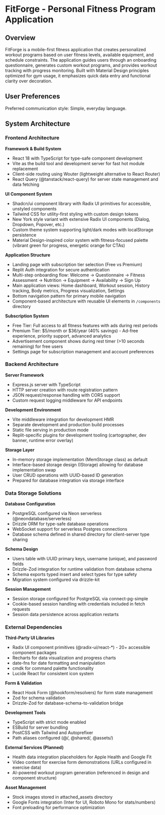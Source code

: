 # FitForge - Personal Fitness Program Application

## Overview

FitForge is a mobile-first fitness application that creates personalized workout programs based on user fitness levels, available equipment, and schedule constraints. The application guides users through an onboarding questionnaire, generates custom workout programs, and provides workout tracking with progress monitoring. Built with Material Design principles optimized for gym usage, it emphasizes quick data entry and functional clarity over decoration.

## User Preferences

Preferred communication style: Simple, everyday language.

## System Architecture

### Frontend Architecture

**Framework & Build System**
- React 18 with TypeScript for type-safe component development
- Vite as the build tool and development server for fast hot module replacement
- Client-side routing using Wouter (lightweight alternative to React Router)
- React Query (@tanstack/react-query) for server state management and data fetching

**UI Component System**
- Shadcn/ui component library with Radix UI primitives for accessible, unstyled components
- Tailwind CSS for utility-first styling with custom design tokens
- New York style variant with extensive Radix UI components (Dialog, Dropdown, Popover, etc.)
- Custom theme system supporting light/dark modes with localStorage persistence
- Material Design-inspired color system with fitness-focused palette (vibrant green for progress, energetic orange for CTAs)

**Application Structure**
- Landing page with subscription tier selection (Free vs Premium)
- Replit Auth integration for secure authentication
- Multi-step onboarding flow: Welcome → Questionnaire → Fitness Assessment → Nutrition → Equipment → Availability → Sign Up
- Main application views: Home dashboard, Workout session, History tracking, Body metrics, Progress visualization, Settings
- Bottom navigation pattern for primary mobile navigation
- Component-based architecture with reusable UI elements in `/components` directory

**Subscription System**
- Free Tier: Full access to all fitness features with ads during rest periods
- Premium Tier: $5/month or $36/year (40% savings) - Ad-free experience, priority support, advanced analytics
- Advertisement component shows during rest timer (>10 seconds remaining) for free users
- Settings page for subscription management and account preferences

### Backend Architecture

**Server Framework**
- Express.js server with TypeScript
- HTTP server creation with route registration pattern
- JSON request/response handling with CORS support
- Custom request logging middleware for API endpoints

**Development Environment**
- Vite middleware integration for development HMR
- Separate development and production build processes
- Static file serving in production mode
- Replit-specific plugins for development tooling (cartographer, dev banner, runtime error overlay)

**Storage Layer**
- In-memory storage implementation (MemStorage class) as default
- Interface-based storage design (IStorage) allowing for database implementation swap
- User CRUD operations with UUID-based ID generation
- Prepared for database integration via storage interface

### Data Storage Solutions

**Database Configuration**
- PostgreSQL configured via Neon serverless (@neondatabase/serverless)
- Drizzle ORM for type-safe database operations
- WebSocket support for serverless Postgres connections
- Database schema defined in shared directory for client-server type sharing

**Schema Design**
- Users table with UUID primary keys, username (unique), and password fields
- Drizzle-Zod integration for runtime validation from database schema
- Schema exports typed insert and select types for type safety
- Migration system configured via drizzle-kit

**Session Management**
- Session storage configured for PostgreSQL via connect-pg-simple
- Cookie-based session handling with credentials included in fetch requests
- Session data persistence across application restarts

### External Dependencies

**Third-Party UI Libraries**
- Radix UI component primitives (@radix-ui/react-*) - 20+ accessible component packages
- Recharts for data visualization and progress charts
- date-fns for date formatting and manipulation
- cmdk for command palette functionality
- Lucide React for consistent icon system

**Form & Validation**
- React Hook Form (@hookform/resolvers) for form state management
- Zod for schema validation
- Drizzle-Zod for database-schema-to-validation bridge

**Development Tools**
- TypeScript with strict mode enabled
- ESBuild for server bundling
- PostCSS with Tailwind and Autoprefixer
- Path aliases configured (@/, @shared/, @assets/)

**External Services (Planned)**
- Health data integration placeholders for Apple Health and Google Fit
- Video content for exercise form demonstrations (URLs configured in exercise data)
- AI-powered workout program generation (referenced in design and component structure)

**Asset Management**
- Stock images stored in attached_assets directory
- Google Fonts integration (Inter for UI, Roboto Mono for stats/numbers)
- Font preloading for performance optimization